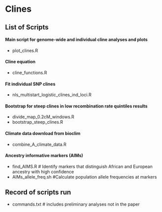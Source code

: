 # Clines
## List of Scripts
#### Main script for genome-wide and individual cline analyses and plots
- plot_clines.R  
#### Cline equation
- cline_functions.R  
#### Fit individual SNP clines
- nls_multistart_logistic_clines_ind_loci.R  
#### Bootstrap for steep clines in low recombination rate quintiles results
- divide_map_0.2cM_windows.R  
- bootstrap_steep_clines.R  
#### Climate data download from bioclim
- combine_A_climate_data.R  
#### Ancestry informative markers (AIMs)
- find_AIMS.R # Identify markers that distinguish African and European ancestry with high confidence  
- AIMs_allele_freq.sh #Calculate population allele frequencies at markers  

## Record of scripts run
- commands.txt # includes preliminary analyses not in the paper
